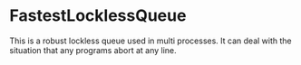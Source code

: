# FastestLocklessQueue
This is a robust lockless queue used in multi processes. It can deal with the situation that any programs abort at any line.
